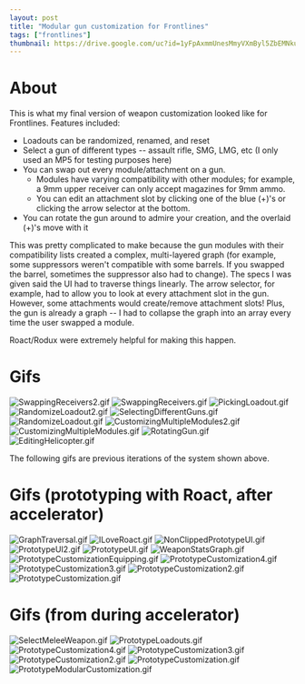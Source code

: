 ```yaml
---
layout: post
title: "Modular gun customization for Frontlines"
tags: ["frontlines"]
thumbnail: https://drive.google.com/uc?id=1yFpAxmmUnesMmyVXmByl5ZbEMNkuJx6-&export=download
---
```


# About

This is what my final version of weapon customization looked like for Frontlines. Features included:

- Loadouts can be randomized, renamed, and reset
- Select a gun of different types -- assault rifle, SMG, LMG, etc (I only used an MP5 for testing purposes here)
- You can swap out every module/attachment on a gun.
  - Modules have varying compatibility with other modules; for example, a 9mm upper receiver can only accept magazines for 9mm ammo.
  - You can edit an attachment slot by clicking one of the blue (+)'s or clicking the arrow selector at the bottom.
- You can rotate the gun around to admire your creation, and the overlaid (+)'s move with it

This was pretty complicated to make because the gun modules with their compatibility lists created a complex, multi-layered graph (for example, some suppressors weren't compatible with some barrels. If you swapped the barrel, sometimes the suppressor also had to change). The specs I was given said the UI had to traverse things linearly. The arrow selector, for example, had to allow you to look at every attachment slot in the gun. However, some attachments would create/remove attachment slots! Plus, the gun is already a graph -- I had to collapse the graph into an array every time the user swapped a module.

Roact/Rodux were extremely helpful for making this happen.

# Gifs

![SwappingReceivers2.gif](https://drive.google.com/uc?id=17EpbA2o2o05WmKJyXwudoHUSW8AkYLBZ&export=download)
![SwappingReceivers.gif](https://drive.google.com/uc?id=1eVHA1xLTl-MBDapMk3Y9F-H9qVMG6QCP&export=download)
![PickingLoadout.gif](https://drive.google.com/uc?id=1SjbYeNm39laBgXUwB-Xd0foUVvIypKVx&export=download)
![RandomizeLoadout2.gif](https://drive.google.com/uc?id=1JV0lvX2YyM5hLQYBJeTjSyxTsK92t7U_&export=download)
![SelectingDifferentGuns.gif](https://drive.google.com/uc?id=196efZPJZRIXQR6ZBrCXljrDHxIExcap0&export=download)
![RandomizeLoadout.gif](https://drive.google.com/uc?id=1z_9HaJWEKqx5mM_H2hDyPZ7akGCBvqR6&export=download)
![CustomizingMultipleModules2.gif](https://drive.google.com/uc?id=1zZxafxk3k0lBsXjadnMP9Lxleb6DncKo&export=download)
![CustomizingMultipleModules.gif](https://drive.google.com/uc?id=1yFpAxmmUnesMmyVXmByl5ZbEMNkuJx6-&export=download)
![RotatingGun.gif](https://drive.google.com/uc?id=1L6ABB6OOR43nOoYORsp61HrAacyTqIUk&export=download)
![EditingHelicopter.gif](https://drive.google.com/uc?id=1Z_likIQMNrH3gFvbb-JTfda_2TM89N35&export=download)

The following gifs are previous iterations of the system shown above.

# Gifs (prototyping with Roact, after accelerator)

![GraphTraversal.gif](https://drive.google.com/uc?id=138XiGw0rScDvEJp35h5Sf9Oa3ZytlNJV&export=download)
![ILoveRoact.gif](https://drive.google.com/uc?id=1kNzDQhheGrCrY1dU2FEaHn4ZacFxmDZ0&export=download)
![NonClippedPrototypeUI.gif](https://drive.google.com/uc?id=1QwHkQdVJc-I7z8_B6ZH4jBWeDNCv38sK&export=download)
![PrototypeUI2.gif](https://drive.google.com/uc?id=142-xrUtnD0la6_v0H7wBUmRw73e-zVvE&export=download)
![PrototypeUI.gif](https://drive.google.com/uc?id=11wirQuGlCtlMjY3b1_MqyHxgFVdbN93B&export=download)
![WeaponStatsGraph.gif](https://drive.google.com/uc?id=19IhOH0wxkRAh_gxwu9a8sNjhu3E19vXj&export=download)
![PrototypeCustomizationEquipping.gif](https://drive.google.com/uc?id=1lIWowxYTGwKru1DBaGOwF87Xr9XHZwWH&export=download)
![PrototypeCustomization4.gif](https://drive.google.com/uc?id=1WEAZQ6GcLOLR-ZiiL-h1NuRhAhM5Opck&export=download)
![PrototypeCustomization3.gif](https://drive.google.com/uc?id=1hCyPm9_ZCqEgAi73R6zRgyxZQTGuKLMC&export=download)
![PrototypeCustomization2.gif](https://drive.google.com/uc?id=1WvvJwOPhTO9nUhNjNDxY4L2QYVIMTjgI&export=download)
![PrototypeCustomization.gif](https://drive.google.com/uc?id=1_lIEFq_ARV61myf4FQMhVap5XB9YjnRR&export=download)

# Gifs (from during accelerator)

![SelectMeleeWeapon.gif](https://drive.google.com/uc?id=1bYC_AkeWIK2Lm3R0SZNT63w9YtdspT5A&export=download)
![PrototypeLoadouts.gif](https://drive.google.com/uc?id=1wK0ZsU6WM2SuzvYKs0InHZ-X1Qscz9dI&export=download)
![PrototypeCustomization4.gif](https://drive.google.com/uc?id=1ys6DXArzroELLeVG8NdSVVO4hlF5tErW&export=download)
![PrototypeCustomization3.gif](https://drive.google.com/uc?id=16DxJ6H-w-LZgamQzFZSaPGO1KIGD1tcH&export=download)
![PrototypeCustomization2.gif](https://drive.google.com/uc?id=1m6UQTOIhAnOIEIuU5jlo6TA75cQj8BVZ&export=download)
![PrototypeCustomization.gif](https://drive.google.com/uc?id=1eS95h8UlXuuL6Vg1jCm2emO0lIxrb-_b&export=download)
![PrototypeModularCustomization.gif](https://drive.google.com/uc?id=19-iyzwbUpFyRyCYbZwLDKp7oleOtYqX3&export=download)
